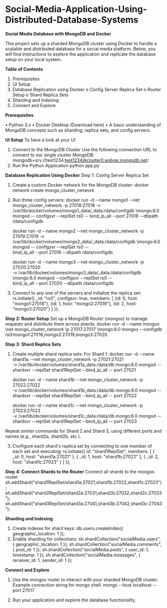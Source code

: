# Social-Media-Application-Using-Distributed-Database-Systems

**Social Media Database with MongoDB and Docker**

This project sets up a sharded MongoDB cluster using Docker to handle a scalable and distributed database for a social media platform. Below, you will find instructions to explore the application and replicate the database setup on your local system.

**Table of Contents**
1.	Prerequisites
2.	UI Setup
3.	Database Replication using Docker
     o	Config Server Replica Set
     o	Router Setup
     o	Shard Replica Sets
4.	Sharding and Indexing
5.	Connect and Explore


**Prerequisites**

•	Python 3.x
•	Docker Desktop (Download here)
•	A basic understanding of MongoDB concepts such as sharding, replica sets, and config servers.


**UI Setup**
To have a look at your UI 
1.	Connect to the MongoDB Cluster
Use the following connection URL to connect to our single cluster MongoDB:
    mongodb+srv://test1234:test1234@cluster0.wsbge.mongodb.net/
2.	Run the Python Application
    python app.py


**Database Replication Using Docker**
Step 1: Config Server Replica Set
1.	Create a custom Docker network for the MongoDB cluster:
         docker network create mongo_cluster_network
2.	Run three config servers:
       docker run -d --name mongo1 --net mongo_cluster_network -p 27018:27018 \-v     
       /var/lib/docker/volumes/mongo1_data/_data:/data/configdb \mongo:6.0 mongod --          configsvr --replSet rs0 -- 
       bind_ip_all --port 27018 --dbpath /data/configdb
  	
       docker run -d --name mongo2 --net mongo_cluster_network -p 27019:27019 \-v /var/lib/docker/volumes/mongo2_data/_data:/data/configdb \mongo:6.0 mongod --    configsvr --replSet rs0 --    
        bind_ip_all --port 27019 --dbpath /data/configdb

       docker run -d --name mongo3 --net mongo_cluster_network -p 27020:27020 \
       -v /var/lib/docker/volumes/mongo3_data/_data:/data/configdb \mongo:6.0 mongod --configsvr --replSet rs0 --      
       bind_ip_all --port 27020 --dbpath /data/configdb

4.	Connect to any one of the servers and initialize the replica set:
            rs.initiate({
                      _id: "rs0",
                      configsvr: true,
                       members: [
{id: 0, host: "mongo1:27018"},
{id: 1, host: "mongo2:27019"},
{id: 2, host: "mongo3:27020"}
]
                });


**Step 2: Router Setup**
Set up a MongoDB Router (mongos) to manage requests and distribute them across shards.
          docker run -d --name mongos \net mongo_cluster_network \p 27017:27017 \mongo:6.0 mongos --configdb             
          rs0/mongo1:27018,mongo2:27019,mongo3:27020


**Step 3: Shard Replica Sets**
1.	Create multiple shard replica sets:
For Shard 1:
    docker run -d --name shard1a --net mongo_cluster_network -p 27021:27021 \
    -v /var/lib/docker/volumes/shard1a_data:/data/db mongo:6.0 mongod --shardsvr --replSet shard1ReplSet --bind_ip_all --       port 27021

    docker run -d --name shard1b --net mongo_cluster_network -p 27022:27022 \
    -v /var/lib/docker/volumes/shard1b_data:/data/db mongo:6.0 mongod --shardsvr --replSet shard1ReplSet --bind_ip_all --       port 27022

    docker run -d --name shard1c --net mongo_cluster_network -p 27023:27023 \
    -v /var/lib/docker/volumes/shard1c_data:/data/db mongo:6.0 mongod --shardsvr --replSet shard1ReplSet --bind_ip_all --       port 27023
  	
Repeat similar commands for Shard 2 and Shard 3, using different ports and names (e.g., shard2a, shard2b, etc.).

3.	Configure each shard's replica set by connecting to one member of each set and executing:
      rs.initiate({
   			      id: "shard1ReplSet",
   			       members: [
{ _id: 0, host: "shard1a:27021" },
{ _id: 1, host: "shard1b:27022" },
{ _id: 2, host: "shard1c:27023" }
]
 });


**Step 4: Connect Shards to the Router**
Connect all shards to the mongos router:
    sh.addShard("shard1ReplSet/shard1a:27021,shard1b:27022,shard1c:27023");
    sh.addShard("shard2ReplSet/shard2a:27031,shard2b:27032,shard2c:27033");
    sh.addShard("shard3ReplSet/shard3a:27041,shard3b:27042,shard3c:27043");



**Sharding and Indexing**
1.	Create indexes for shard keys:
   db.users.createIndex({ geographic_location: 1 });
2.	Enable sharding for collections:
   sh.shardCollection("socialMedia.users", { geographic_location: 1 });
   sh.shardCollection("socialMedia.comments", { post_id: 1 });
   sh.shardCollection("socialMedia.posts", { user_id: 1, timestamp: 1 });
   sh.shardCollection("socialMedia.messages", { receiver_id: 1, sender_id: 1 });


**Connect and Explore**
1.	Use the mongos router to interact with your sharded MongoDB cluster. Example connection string for mongo shell:
    mongo --host localhost --port 27017

2.	Run your application and explore the database functionality.

